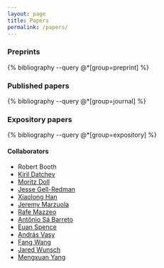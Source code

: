 ```yaml
---
layout: page
title: Papers
permalink: /papers/
---
```


### Preprints

{% bibliography --query @*[group=preprint] %}

### Published papers

{% bibliography --query @*[group=journal] %}

### Expository papers

{% bibliography --query @*[group=expository] %}

#### Collaborators
* Robert Booth
* [Kiril Datchev](https://https://www.math.purdue.edu/~kdatchev/)
* [Moritz Doll](https://mcdoll.github.io)
* [Jesse Gell-Redman](https://sites.google.com/site/jessegellredman/)
* [Xiaolong Han](https://www.csun.edu/~xiaolong/)
* [Jeremy Marzuola](https://marzuola.web.unc.edu)
* [Rafe Mazzeo](https://mathematics.stanford.edu/people/rafe-mazzeo)
* [Ant&ocirc;nio S&aacute; Barreto](https://www.math.purdue.edu/~sabarre/)
* [Euan Spence](https://people.bath.ac.uk/eas25/)
* [Andr&aacute;s Vasy](https://math.stanford.edu/~andras/)
* [Fang Wang](https://math.sjtu.edu.cn/Default/teachershow/tags/MDAwMDAwMDAwMLKIfpg)
* [Jared Wunsch](https://sites.math.northwestern.edu/~jwunsch/)
* [Mengxuan Yang](https://sites.google.com/view/mxyang)
